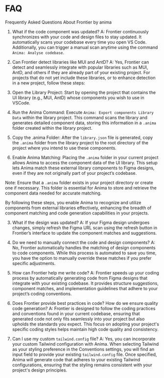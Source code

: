 # FAQ

Frequently Asked Questions About Frontier by anima

1. What if the code component was updated?
   A: Frontier continuously synchronizes with your code and design files to stay updated. It automatically scans your codebase every time you open VS Code. Additionally, you can trigger a manual scan anytime using the command `Anima: Analyse codebase`.

2. Can Frontier detect libraries like MUI and AntD?
   A: Yes, Frontier can detect and seamlessly integrate with popular libraries such as MUI, AntD, and others if they are already part of your existing project. For projects that do not yet include these libraries, or to enhance detection in a new project, follow these steps:

3. Open the Library Project: Start by opening the project that contains the UI library (e.g., MUI, AntD) whose components you wish to use in VSCode.
4. Run the Anima Command: Execute `Anima: Export components Library Data` within the library project. This command scans the library and generates detailed component data, storing this information in a `.anima` folder created within the library project.
5. Copy the .anima Folder: After the `library.json` file is generated, copy the `.anima` folder from the library project to the root directory of the project where you intend to use these components.
6. Enable Anima Matching: Placing the `.anima` folder in your current project allows Anima to access the component data of the UI library. This setup lets Anima match these external library components to Figma designs, even if they are not originally part of your project’s codebase.

Note: Ensure that a `.anima` folder exists in your project directory or create one if necessary. This folder is essential for Anima to store and retrieve the component data needed for accurate matching.

By following these steps, you enable Anima to recognize and utilize components from external libraries effectively, enhancing the breadth of component matching and code generation capabilities in your projects.

3. What if the design was updated?
   A: If your Figma design undergoes changes, simply refresh the Figma URL scan using the refresh button in Frontier’s interface to update the component matches and suggestions.

4. Do we need to manually connect the code and design components?
   A: No, Frontier automatically handles the matching of design components to code components. While this process is automated to save you time, you have the option to manually override these matches if you prefer specific adjustments.

5. How can Frontier help me write code?
   A: Frontier speeds up your coding process by automatically generating code from Figma designs that integrate with your existing codebase. It provides structure suggestions, component matches, and implementation guidelines that adhere to your project’s coding conventions.

6. Does Frontier provide best practices in code? How do we ensure quality code generation?
   A: Frontier is designed to follow the coding practices and conventions found in your current codebase, ensuring that generated code not only fits seamlessly into your project but also upholds the standards you expect. This focus on adopting your project's specific coding styles helps maintain high code quality and consistency.

7. Can I use my custom `tailwind.config` file?
   A: Yes, you can incorporate your custom Tailwind configuration with Anima. When selecting Tailwind as your styling preference in the Conventions settings, you will find an input field to provide your existing `tailwind.config` file. Once specified, Anima will generate code that adheres to your existing Tailwind configurations, ensuring that the styling remains consistent with your project's design principles.
